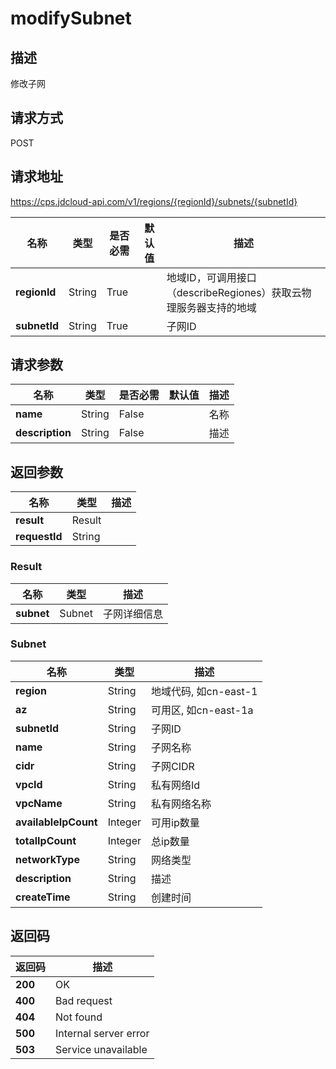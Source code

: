 # modifySubnet


## 描述
修改子网

## 请求方式
POST

## 请求地址
https://cps.jdcloud-api.com/v1/regions/{regionId}/subnets/{subnetId}

|名称|类型|是否必需|默认值|描述|
|---|---|---|---|---|
|**regionId**|String|True| |地域ID，可调用接口（describeRegiones）获取云物理服务器支持的地域|
|**subnetId**|String|True| |子网ID|

## 请求参数
|名称|类型|是否必需|默认值|描述|
|---|---|---|---|---|
|**name**|String|False| |名称|
|**description**|String|False| |描述|


## 返回参数
|名称|类型|描述|
|---|---|---|
|**result**|Result| |
|**requestId**|String| |

### Result
|名称|类型|描述|
|---|---|---|
|**subnet**|Subnet|子网详细信息|
### Subnet
|名称|类型|描述|
|---|---|---|
|**region**|String|地域代码, 如cn-east-1|
|**az**|String|可用区, 如cn-east-1a|
|**subnetId**|String|子网ID|
|**name**|String|子网名称|
|**cidr**|String|子网CIDR|
|**vpcId**|String|私有网络Id|
|**vpcName**|String|私有网络名称|
|**availableIpCount**|Integer|可用ip数量|
|**totalIpCount**|Integer|总ip数量|
|**networkType**|String|网络类型|
|**description**|String|描述|
|**createTime**|String|创建时间|

## 返回码
|返回码|描述|
|---|---|
|**200**|OK|
|**400**|Bad request|
|**404**|Not found|
|**500**|Internal server error|
|**503**|Service unavailable|
